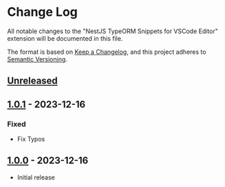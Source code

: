 # Change Log

All notable changes to the "NestJS TypeORM Snippets for VSCode Editor" extension will be documented in this file.

The format is based on [Keep a Changelog](https://keepachangelog.com/en/1.0.0/),
and this project adheres to [Semantic Versioning](https://semver.org/spec/v2.0.0.html).

## [Unreleased]

## [1.0.1] - 2023-12-16

### Fixed

- Fix Typos

## [1.0.0] - 2023-12-16

- Initial release

[unreleased]: https://github.com/ManuelGil/vscode-nestjs-mikroorm-snippets/compare/v1.0.1...HEAD
[1.0.1]: https://github.com/ManuelGil/vscode-nestjs-mikroorm-snippets/compare/v1.0.0...v1.0.1
[1.0.0]: https://github.com/ManuelGil/vscode-nestjs-mikroorm-snippets/releases/tag/v1.0.0
